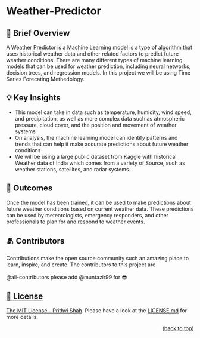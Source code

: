 # Weather-Predictor

## 📃 Brief Overview

A Weather Predictor is a  Machine Learning model is a type of algorithm that uses historical weather data and other related factors to predict future weather conditions.
There are many different types of machine learning models that can be used for weather prediction, including neural networks, decision trees, and regression models. In this project we will be using Time Series Forecating Methedology.

## 💡 Key Insights

- This model can take in data such as temperature, humidity, wind speed, and precipitation, as well as more complex data such as atmospheric pressure, cloud cover, and the position and movement of weather systems
- On analysis, the machine learning model can identify patterns and trends that can help it make accurate predictions about future weather conditions
- We will be using a large public dataset from Kaggle with historical Weather data of India which comes from a variety of Source, such as weather stations, satellites, and radar systems.

## 💯 Outcomes
Once the model has been trained, it can be used to make predictions about future weather conditions based on current weather data. These predictions can be used by meteorologists, emergency responders, and other professionals to plan for and respond to weather events.

## 🫂 Contributors
Contributions make the open source community such an amazing place to learn, inspire, and create.
The contributors to this project are <br></br>
@all-contributors please add @muntazir99 for 😎
<a href="https://avatars.githubusercontent.com/u/103898139?v=4">

## 🪪 License

The MIT License - [Prithvi Shah](https://github.com/Prithvi2310/). Please have a look at the [LICENSE.md](license.md) for more details.

<p align="right">(<a href="#readme-top">back to top</a>)</p>
